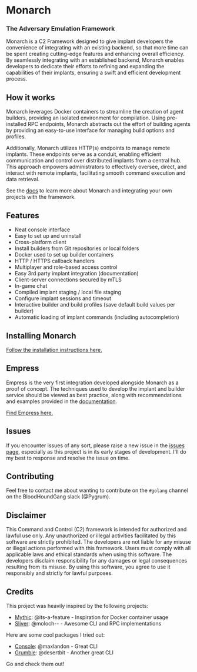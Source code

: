 # Monarch
### The Adversary Emulation Framework

Monarch is a C2 Framework designed to give implant developers the convenience of integrating with an existing 
backend, so that more time can be spent creating cutting-edge features and enhancing overall efficiency. 
By seamlessly integrating with an established backend, Monarch enables developers to dedicate their efforts to 
refining and expanding the capabilities of their implants, ensuring a swift and efficient development process.

## How it works

Monarch leverages Docker containers to streamline the creation of agent builders, providing an isolated
environment for compilation. Using pre-installed RPC endpoints, Monarch abstracts out the effort of
building agents by providing an easy-to-use interface for managing build options and profiles.

Additionally, Monarch utilizes HTTP(s) endpoints to manage remote implants. 
These endpoints serve as a conduit, enabling efficient communication and control over distributed implants 
from a central hub. This approach empowers administrators to effectively oversee, direct, and interact with 
remote implants, facilitating smooth command execution and data retrieval.

See the [docs](https://monarch.gitbook.io/monarch) to learn more about Monarch and integrating your own projects with the framework.

## Features
- Neat console interface
- Easy to set up and uninstall
- Cross-platform client
- Install builders from Git repositories or local folders
- Docker used to set up builder containers
- HTTP / HTTPS callback handlers
- Multiplayer and role-based access control
- Easy 3rd party implant integration (documentation)
- Client-server connections secured by mTLS
- In-game chat
- Compiled implant staging / local file staging
- Configure implant sessions and timeout
- Interactive builder and build profiles (save default build values per builder)
- Automatic loading of implant commands (including autocompletion)

## Installing Monarch

[Follow the installation instructions here.](https://monarch.gitbook.io/monarch/installation)

## Empress
Empress is the very first integration developed alongside Monarch as a proof of concept.
The techniques used to develop the implant and builder service should be viewed as best practice, along with recommendations and examples provided in the [documentation](https://monarch.gitbook.io/monarch/integration).

[Find Empress here.](https://github.com/pygrum/Empress)


## Issues
If you encounter issues of any sort, please raise a new issue in the 
[issues page](https://github.com/pygrum/monarch/issues), especially as this project is in its early stages of development.
I'll do my best to response and resolve the issue on time.

## Contributing
Feel free to contact me about wanting to contribute on the `#golang` channel on the BloodHoundGang slack (@Pygrum).

## Disclaimer
This Command and Control (C2) framework is intended for authorized and lawful use only. 
Any unauthorized or illegal activities facilitated by this software are strictly prohibited. 
The developers are not liable for any misuse or illegal actions performed with this framework.
Users must comply with all applicable laws and ethical standards when using this software. 
The developers disclaim responsibility for any damages or legal consequences resulting from its misuse.
By using this software, you agree to use it responsibly and strictly for lawful purposes.

## Credits

This project was heavily inspired by the following projects:
- [Mythic](https://github.com/its-a-feature/Mythic): @its-a-feature - Inspiration for Docker container usage
- [Sliver](https://github.com/BishopFox/sliver): @moloch-- - Awesome CLI and RPC implementations

Here are some cool packages I tried out:
- [Console](https://github.com/reeflective/console): @maxlandon - Great CLI
- [Grumble](https://github.com/desertbit/grumble): @desertbit - Another great CLI

Go and check them out!

